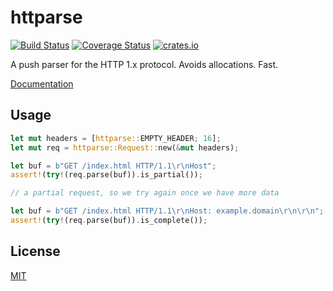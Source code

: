 # httparse

[![Build Status](https://travis-ci.org/seanmonstar/httparse.svg?branch=master)](https://travis-ci.org/seanmonstar/httparse)
[![Coverage Status](https://coveralls.io/repos/seanmonstar/httparse/badge.svg)](https://coveralls.io/r/seanmonstar/httparse)
[![crates.io](http://meritbadge.herokuapp.com/httparse)](https://crates.io/crates/httparse)

A push parser for the HTTP 1.x protocol. Avoids allocations. Fast.

[Documentation](https://seanmonstar.github.io/httparse)

## Usage

```rust
let mut headers = [httparse::EMPTY_HEADER; 16];
let mut req = httparse::Request::new(&mut headers);

let buf = b"GET /index.html HTTP/1.1\r\nHost";
assert!(try!(req.parse(buf)).is_partial());

// a partial request, so we try again once we have more data

let buf = b"GET /index.html HTTP/1.1\r\nHost: example.domain\r\n\r\n";
assert!(try!(req.parse(buf)).is_complete());
```

## License

[MIT](./LICENSE)
